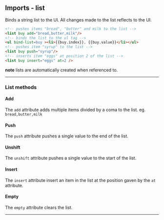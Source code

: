 Imports - list
---
Binds a string list to the UI. All changes made to the list reflects to the UI.

```html
<!-- pushes items "bread", "butter" and milk to the list -->
<list buy add="bread,butter,milk"/>
<!-- binds the list to the ul tag -->
<ul bind-list=buy ><li>{{buy.index}}. {{buy.value}}</li></ul>
<!-- pushes item "syrup" to the list -->
<list buy push="syrup"/>
<!-- inserts item "eggs" at position 2 of the list -->
<list buy insert="eggs" at=2 />
```

**note** lists are automatically created when referenced to.

---
### List methods

#### Add
The `add` attribute adds multiple items divided by a coma to the list. eg. `bread,butter,milk`

#### Push
The `push` attribute pushes a single value to the end of the list.

#### Unshift
The `unshift` attribute pushes a single value to the start of the list.

#### Insert
The `insert` attribute insert an item in the list at the position gaven by the `at` attribute.

#### Empty
The `empty` attribute clears the list.

---